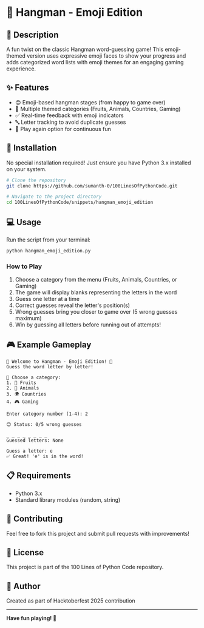 # 🎪 Hangman - Emoji Edition

## 📝 Description

A fun twist on the classic Hangman word-guessing game! This emoji-themed version uses expressive emoji faces to show your progress and adds categorized word lists with emoji themes for an engaging gaming experience.

## ✨ Features

- 😊 Emoji-based hangman stages (from happy to game over)
- 🎯 Multiple themed categories (Fruits, Animals, Countries, Gaming)
- ✅ Real-time feedback with emoji indicators
- 🔤 Letter tracking to avoid duplicate guesses
- 🔄 Play again option for continuous fun

## 🚀 Installation

No special installation required! Just ensure you have Python 3.x installed on your system.

```bash
# Clone the repository
git clone https://github.com/sumanth-0/100LinesOfPythonCode.git

# Navigate to the project directory
cd 100LinesOfPythonCode/snippets/hangman_emoji_edition
```

## 💻 Usage

Run the script from your terminal:

```bash
python hangman_emoji_edition.py
```

### How to Play

1. Choose a category from the menu (Fruits, Animals, Countries, or Gaming)
2. The game will display blanks representing the letters in the word
3. Guess one letter at a time
4. Correct guesses reveal the letter's position(s)
5. Wrong guesses bring you closer to game over (5 wrong guesses maximum)
6. Win by guessing all letters before running out of attempts!

## 🎮 Example Gameplay

```
🎪 Welcome to Hangman - Emoji Edition! 🎪
Guess the word letter by letter!

🎯 Choose a category:
1. 🍎 Fruits
2. 🐶 Animals
3. 🌍 Countries
4. 🎮 Gaming

Enter category number (1-4): 2

😊 Status: 0/5 wrong guesses

_ _ _ _ _ _ _ _
Guessed letters: None

Guess a letter: e
✅ Great! 'e' is in the word!
```

## 📋 Requirements

- Python 3.x
- Standard library modules (random, string)

## 🤝 Contributing

Feel free to fork this project and submit pull requests with improvements!

## 📄 License

This project is part of the 100 Lines of Python Code repository.

## 🎯 Author

Created as part of Hacktoberfest 2025 contribution

---

**Have fun playing! 🎉**

